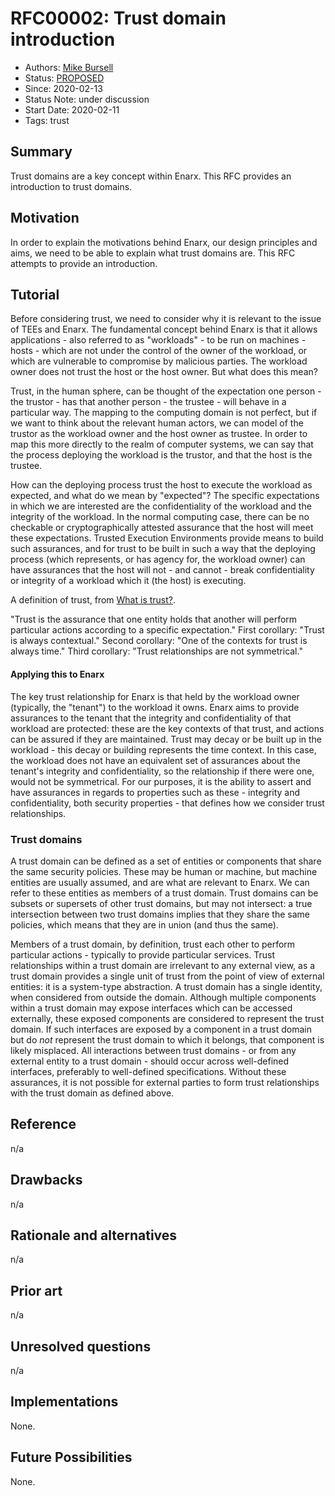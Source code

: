 # RFC00002: Trust domain introduction
- Authors: [Mike Bursell](mike@p2ptrust.org)
- Status: [PROPOSED](/README.md#proposed)
- Since: 2020-02-13
- Status Note: under discussion
- Start Date: 2020-02-11
- Tags: trust

## Summary

Trust domains are a key concept within Enarx.  This RFC provides an
introduction to trust domains.

## Motivation

In order to explain the motivations behind Enarx, our design principles
and aims, we need to be able to explain what trust domains are.  This RFC
attempts to provide an introduction.

## Tutorial

Before considering trust, we need to consider why it is relevant
to the issue of TEEs and Enarx.  The fundamental concept behind
Enarx is that it allows applications - also referred to as "workloads" -
to be run on machines - hosts - which are not under the control of the
owner of the workload, or which are vulnerable to compromise by malicious
parties.  The workload owner does not trust the host or the host owner.
But what does this mean?

Trust, in the human sphere, can be thought of the expectation one
person - the trustor - has that another person - the trustee - will
behave in a particular way.  The mapping to the computing domain
is not perfect, but if we want to think about the relevant human
actors, we can model of the trustor as the workload owner
and the host owner as trustee.  In order to map this more directly
to the realm of computer systems, we can say that the process
deploying the workload is the trustor, and that the host is the
trustee.

How can the deploying process trust the host to execute the
workload as expected, and what do we mean by "expected"?  The
specific expectations in which we are interested are the
confidentiality of the workload and the integrity of the workload.
In the normal computing case, there can be no checkable or
cryptographically attested assurance that the host will meet
these expectations.  Trusted Execution Environments provide
means to build such assurances, and for trust to be built in such
a way that the deploying process (which represents, or has agency
for, the workload owner) can have assurances that the host will
not - and cannot - break confidentiality or integrity of a
workload which it (the host) is executing.

A definition of trust, from [What is trust?](http://aliceevebob.com/2017/05/09/what-is-trust-with-apologies-to-pontius-pilate/).

"Trust is the assurance that one entity holds that another will
perform particular actions according to a specific expectation."
First corollary: "Trust is always contextual."
Second corollary: "One of the contexts for trust is always time."
Third corollary: "Trust relationships are not symmetrical."

#### Applying this to Enarx
The key trust relationship for Enarx is that held by the workload owner
(typically, the "tenant") to the workload it owns.  Enarx aims to
provide assurances to the tenant that the integrity and confidentiality
of that workload are protected: these are the key contexts of that
trust, and actions can be assured if they are maintained.  Trust may
decay or be built up in the workload - this decay or building represents
the time context.  In this case, the workload does not have an equivalent
set of assurances about the tenant's integrity and confidentiality, so
the relationship if there were one, would not be symmetrical.  For our
purposes, it is the ability to assert and have assurances in regards to
properties such as these - integrity and confidentiality, both security
properties - that defines how we consider trust relationships.

### Trust domains
A trust domain can be defined as a set of entities or components that
share the same security policies.  These may be human or machine, but
machine entities are usually assumed, and are what are relevant to Enarx.
We can refer to these entities as members of a trust domain.  Trust
domains can be subsets or supersets of other trust domains, but may not
intersect: a true intersection between two trust domains implies that
they share the same policies, which means that they are in union (and
thus the same).

Members of a trust domain, by definition, trust each other to perform
particular actions - typically to provide particular services.  Trust
relationships within a trust domain are irrelevant to any external view,
as a trust domain provides a single unit of trust from the point of view
of external entities: it is a system-type abstraction.  A trust domain
has a single identity, when considered from outside the domain.
Although multiple components within a trust domain may expose
interfaces which can be accessed externally, these exposed components
are considered to represent the trust domain.  If such interfaces are
exposed by a component in a trust domain but do _not_ represent the
trust domain to which it belongs, that component is likely misplaced.
All interactions between trust domains - or from any external entity
to a trust domain - should occur across well-defined interfaces,
preferably to well-defined specifications.  Without these assurances,
it is not possible for external parties to form trust relationships
with the trust domain as defined above.


## Reference

n/a

## Drawbacks

n/a

## Rationale and alternatives

n/a

## Prior art

n/a

## Unresolved questions

n/a

## Implementations

None.

## Future Possibilities

None.

